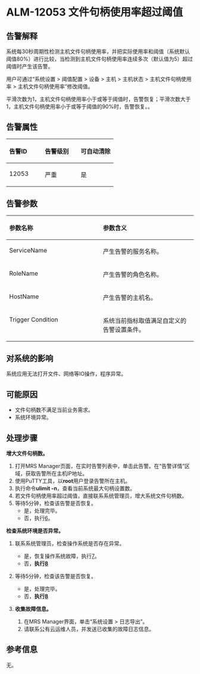 # ALM-12053 文件句柄使用率超过阈值<a name="ZH-CN_TOPIC_0093195102"></a>

## 告警解释<a name="zh-cn_topic_0087154421_zh-cn_topic_0087039427_section23444129"></a>

系统每30秒周期性检测主机文件句柄使用率，并把实际使用率和阈值（系统默认阈值80%）进行比较，当检测到主机文件句柄使用率连续多次（默认值为5）超过阈值时产生该告警。

用户可通过“系统设置 \> 阈值配置 \> 设备 \> 主机 \> 主机状态 \> 主机文件句柄使用率 \> 主机文件句柄使用率”修改阈值。

平滑次数为1，主机文件句柄使用率小于或等于阈值时，告警恢复；平滑次数大于1，主机文件句柄使用率小于或等于阈值的90%时，告警恢复。。

## 告警属性<a name="zh-cn_topic_0087154421_zh-cn_topic_0087039427_section9670576"></a>

<a name="zh-cn_topic_0087154421_zh-cn_topic_0087039427_table51308430"></a>
<table><thead align="left"><tr id="zh-cn_topic_0087154421_zh-cn_topic_0087039427_row65571443"><th class="cellrowborder" valign="top" width="33.33333333333333%" id="mcps1.1.4.1.1"><p id="zh-cn_topic_0087154421_zh-cn_topic_0087039427_p9686670"><a name="zh-cn_topic_0087154421_zh-cn_topic_0087039427_p9686670"></a><a name="zh-cn_topic_0087154421_zh-cn_topic_0087039427_p9686670"></a>告警ID</p>
</th>
<th class="cellrowborder" valign="top" width="33.33333333333333%" id="mcps1.1.4.1.2"><p id="zh-cn_topic_0087154421_zh-cn_topic_0087039427_p46422781"><a name="zh-cn_topic_0087154421_zh-cn_topic_0087039427_p46422781"></a><a name="zh-cn_topic_0087154421_zh-cn_topic_0087039427_p46422781"></a>告警级别</p>
</th>
<th class="cellrowborder" valign="top" width="33.33333333333333%" id="mcps1.1.4.1.3"><p id="zh-cn_topic_0087154421_zh-cn_topic_0087039427_p2148905"><a name="zh-cn_topic_0087154421_zh-cn_topic_0087039427_p2148905"></a><a name="zh-cn_topic_0087154421_zh-cn_topic_0087039427_p2148905"></a>可自动清除</p>
</th>
</tr>
</thead>
<tbody><tr id="zh-cn_topic_0087154421_zh-cn_topic_0087039427_row39843577"><td class="cellrowborder" valign="top" width="33.33333333333333%" headers="mcps1.1.4.1.1 "><p id="zh-cn_topic_0087154421_zh-cn_topic_0087039427_p6104277"><a name="zh-cn_topic_0087154421_zh-cn_topic_0087039427_p6104277"></a><a name="zh-cn_topic_0087154421_zh-cn_topic_0087039427_p6104277"></a>12053</p>
</td>
<td class="cellrowborder" valign="top" width="33.33333333333333%" headers="mcps1.1.4.1.2 "><p id="zh-cn_topic_0087154421_zh-cn_topic_0087039427_p24684454"><a name="zh-cn_topic_0087154421_zh-cn_topic_0087039427_p24684454"></a><a name="zh-cn_topic_0087154421_zh-cn_topic_0087039427_p24684454"></a>严重</p>
</td>
<td class="cellrowborder" valign="top" width="33.33333333333333%" headers="mcps1.1.4.1.3 "><p id="zh-cn_topic_0087154421_zh-cn_topic_0087039427_p53283796"><a name="zh-cn_topic_0087154421_zh-cn_topic_0087039427_p53283796"></a><a name="zh-cn_topic_0087154421_zh-cn_topic_0087039427_p53283796"></a>是</p>
</td>
</tr>
</tbody>
</table>

## 告警参数<a name="zh-cn_topic_0087154421_zh-cn_topic_0087039427_section19926324"></a>

<a name="zh-cn_topic_0087154421_zh-cn_topic_0087039427_table21020230"></a>
<table><thead align="left"><tr id="zh-cn_topic_0087154421_zh-cn_topic_0087039427_row45167837"><th class="cellrowborder" valign="top" width="50%" id="mcps1.1.3.1.1"><p id="zh-cn_topic_0087154421_zh-cn_topic_0087039427_p34716170"><a name="zh-cn_topic_0087154421_zh-cn_topic_0087039427_p34716170"></a><a name="zh-cn_topic_0087154421_zh-cn_topic_0087039427_p34716170"></a>参数名称</p>
</th>
<th class="cellrowborder" valign="top" width="50%" id="mcps1.1.3.1.2"><p id="zh-cn_topic_0087154421_zh-cn_topic_0087039427_p60546367"><a name="zh-cn_topic_0087154421_zh-cn_topic_0087039427_p60546367"></a><a name="zh-cn_topic_0087154421_zh-cn_topic_0087039427_p60546367"></a>参数含义</p>
</th>
</tr>
</thead>
<tbody><tr id="zh-cn_topic_0087154421_zh-cn_topic_0087039427_row5308709"><td class="cellrowborder" valign="top" width="50%" headers="mcps1.1.3.1.1 "><p id="zh-cn_topic_0087154421_zh-cn_topic_0087039427_p27352291"><a name="zh-cn_topic_0087154421_zh-cn_topic_0087039427_p27352291"></a><a name="zh-cn_topic_0087154421_zh-cn_topic_0087039427_p27352291"></a>ServiceName</p>
</td>
<td class="cellrowborder" valign="top" width="50%" headers="mcps1.1.3.1.2 "><p id="zh-cn_topic_0087154421_zh-cn_topic_0087039427_p943138"><a name="zh-cn_topic_0087154421_zh-cn_topic_0087039427_p943138"></a><a name="zh-cn_topic_0087154421_zh-cn_topic_0087039427_p943138"></a>产生告警的服务名称。</p>
</td>
</tr>
<tr id="zh-cn_topic_0087154421_zh-cn_topic_0087039427_row8488250"><td class="cellrowborder" valign="top" width="50%" headers="mcps1.1.3.1.1 "><p id="zh-cn_topic_0087154421_zh-cn_topic_0087039427_p16459612"><a name="zh-cn_topic_0087154421_zh-cn_topic_0087039427_p16459612"></a><a name="zh-cn_topic_0087154421_zh-cn_topic_0087039427_p16459612"></a>RoleName</p>
</td>
<td class="cellrowborder" valign="top" width="50%" headers="mcps1.1.3.1.2 "><p id="zh-cn_topic_0087154421_zh-cn_topic_0087039427_p58160211"><a name="zh-cn_topic_0087154421_zh-cn_topic_0087039427_p58160211"></a><a name="zh-cn_topic_0087154421_zh-cn_topic_0087039427_p58160211"></a>产生告警的角色名称。</p>
</td>
</tr>
<tr id="zh-cn_topic_0087154421_zh-cn_topic_0087039427_row53679858"><td class="cellrowborder" valign="top" width="50%" headers="mcps1.1.3.1.1 "><p id="zh-cn_topic_0087154421_zh-cn_topic_0087039427_p53101251"><a name="zh-cn_topic_0087154421_zh-cn_topic_0087039427_p53101251"></a><a name="zh-cn_topic_0087154421_zh-cn_topic_0087039427_p53101251"></a>HostName</p>
</td>
<td class="cellrowborder" valign="top" width="50%" headers="mcps1.1.3.1.2 "><p id="zh-cn_topic_0087154421_zh-cn_topic_0087039427_p6234076"><a name="zh-cn_topic_0087154421_zh-cn_topic_0087039427_p6234076"></a><a name="zh-cn_topic_0087154421_zh-cn_topic_0087039427_p6234076"></a>产生告警的主机名。</p>
</td>
</tr>
<tr id="zh-cn_topic_0087154421_zh-cn_topic_0087039427_row56106692"><td class="cellrowborder" valign="top" width="50%" headers="mcps1.1.3.1.1 "><p id="zh-cn_topic_0087154421_zh-cn_topic_0087039427_p48348189"><a name="zh-cn_topic_0087154421_zh-cn_topic_0087039427_p48348189"></a><a name="zh-cn_topic_0087154421_zh-cn_topic_0087039427_p48348189"></a>Trigger Condition</p>
</td>
<td class="cellrowborder" valign="top" width="50%" headers="mcps1.1.3.1.2 "><p id="zh-cn_topic_0087154421_zh-cn_topic_0087039427_p23889235"><a name="zh-cn_topic_0087154421_zh-cn_topic_0087039427_p23889235"></a><a name="zh-cn_topic_0087154421_zh-cn_topic_0087039427_p23889235"></a>系统当前指标取值满足自定义的告警设置条件。</p>
</td>
</tr>
</tbody>
</table>

## 对系统的影响<a name="zh-cn_topic_0087154421_zh-cn_topic_0087039427_section45119190"></a>

系统应用无法打开文件、网络等IO操作，程序异常。

## 可能原因<a name="zh-cn_topic_0087154421_zh-cn_topic_0087039427_section3419527"></a>

-   文件句柄数不满足当前业务需求。
-   系统环境异常。

## 处理步骤<a name="zh-cn_topic_0087154421_zh-cn_topic_0087039427_section30775744"></a>

**增大文件句柄数。**

1.  打开MRS Manager页面，在实时告警列表中，单击此告警。在“告警详情”区域，获取告警所在主机IP地址。
2.  使用PuTTY工具，以**root**用户登录告警所在主机。
3.  执行命令**ulimit -n**，查看当前系统最大句柄设置数。
4.  若文件句柄使用率超过阈值，直接联系系统管理员，增大系统文件句柄数。
5.  等待5分钟，检查该告警是否恢复。
    -   是，处理完毕。
    -   否，执行[6](#zh-cn_topic_0087154421_zh-cn_topic_0087039427_li6831599151742)。


**检查系统环境是否异常。**

1.  <a name="zh-cn_topic_0087154421_zh-cn_topic_0087039427_li6831599151742"></a>联系系统管理员，检查操作系统是否存在异常。
    -   是，恢复操作系统故障，执行[7](#zh-cn_topic_0087154421_zh-cn_topic_0087039427_li2777630151742)。
    -   否，**执行[8](#zh-cn_topic_0087154421_li28668324112029)**

2.  <a name="zh-cn_topic_0087154421_zh-cn_topic_0087039427_li2777630151742"></a>等待5分钟，检查该告警是否恢复。
    -   是，处理完毕。
    -   否，**执行[8](#zh-cn_topic_0087154421_li28668324112029)**

3.  <a name="zh-cn_topic_0087154421_li28668324112029"></a>**收集故障信息。**
    1.  在MRS Manager界面，单击“系统设置 \> 日志导出”。
    2.  请联系公有云运维人员，并发送已收集的故障日志信息。


## 参考信息<a name="zh-cn_topic_0087154421_zh-cn_topic_0087039427_section8546242"></a>

无。

